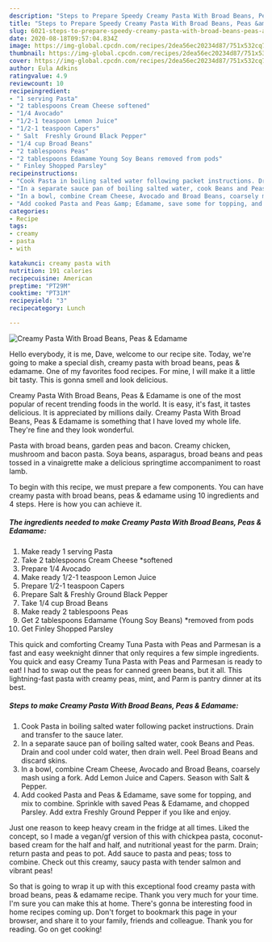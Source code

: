 ```yaml
---
description: "Steps to Prepare Speedy Creamy Pasta With Broad Beans, Peas &amp;amp; Edamame"
title: "Steps to Prepare Speedy Creamy Pasta With Broad Beans, Peas &amp;amp; Edamame"
slug: 6021-steps-to-prepare-speedy-creamy-pasta-with-broad-beans-peas-and-amp-edamame
date: 2020-08-18T09:57:04.834Z
image: https://img-global.cpcdn.com/recipes/2dea56ec20234d87/751x532cq70/creamy-pasta-with-broad-beans-peas-edamame-recipe-main-photo.jpg
thumbnail: https://img-global.cpcdn.com/recipes/2dea56ec20234d87/751x532cq70/creamy-pasta-with-broad-beans-peas-edamame-recipe-main-photo.jpg
cover: https://img-global.cpcdn.com/recipes/2dea56ec20234d87/751x532cq70/creamy-pasta-with-broad-beans-peas-edamame-recipe-main-photo.jpg
author: Eula Adkins
ratingvalue: 4.9
reviewcount: 10
recipeingredient:
- "1 serving Pasta"
- "2 tablespoons Cream Cheese softened"
- "1/4 Avocado"
- "1/2-1 teaspoon Lemon Juice"
- "1/2-1 teaspoon Capers"
- " Salt  Freshly Ground Black Pepper"
- "1/4 cup Broad Beans"
- "2 tablespoons Peas"
- "2 tablespoons Edamame Young Soy Beans removed from pods"
- " Finley Shopped Parsley"
recipeinstructions:
- "Cook Pasta in boiling salted water following packet instructions. Drain and transfer to the sauce later."
- "In a separate sauce pan of boiling salted water, cook Beans and Peas. Drain and cool under cold water, then drain well. Peel Broad Beans and discard skins."
- "In a bowl, combine Cream Cheese, Avocado and Broad Beans, coarsely mash using a fork. Add Lemon Juice and Capers. Season with Salt &amp; Pepper."
- "Add cooked Pasta and Peas &amp; Edamame, save some for topping, and mix to combine. Sprinkle with saved Peas &amp; Edamame, and chopped Parsley. Add extra Freshly Ground Pepper if you like and enjoy."
categories:
- Recipe
tags:
- creamy
- pasta
- with

katakunci: creamy pasta with 
nutrition: 191 calories
recipecuisine: American
preptime: "PT29M"
cooktime: "PT31M"
recipeyield: "3"
recipecategory: Lunch

---
```



![Creamy Pasta With Broad Beans, Peas &amp; Edamame](https://img-global.cpcdn.com/recipes/2dea56ec20234d87/751x532cq70/creamy-pasta-with-broad-beans-peas-edamame-recipe-main-photo.jpg)

Hello everybody, it is me, Dave, welcome to our recipe site. Today, we're going to make a special dish, creamy pasta with broad beans, peas &amp; edamame. One of my favorites food recipes. For mine, I will make it a little bit tasty. This is gonna smell and look delicious.

Creamy Pasta With Broad Beans, Peas &amp; Edamame is one of the most popular of recent trending foods in the world. It is easy, it's fast, it tastes delicious. It is appreciated by millions daily. Creamy Pasta With Broad Beans, Peas &amp; Edamame is something that I have loved my whole life. They're fine and they look wonderful.

Pasta with broad beans, garden peas and bacon. Creamy chicken, mushroom and bacon pasta. Soya beans, asparagus, broad beans and peas tossed in a vinaigrette make a delicious springtime accompaniment to roast lamb.


To begin with this recipe, we must prepare a few components. You can have creamy pasta with broad beans, peas &amp; edamame using 10 ingredients and 4 steps. Here is how you can achieve it.

<!--inarticleads1-->

##### The ingredients needed to make Creamy Pasta With Broad Beans, Peas &amp; Edamame:

1. Make ready 1 serving Pasta
1. Take 2 tablespoons Cream Cheese *softened
1. Prepare 1/4 Avocado
1. Make ready 1/2-1 teaspoon Lemon Juice
1. Prepare 1/2-1 teaspoon Capers
1. Prepare  Salt &amp; Freshly Ground Black Pepper
1. Take 1/4 cup Broad Beans
1. Make ready 2 tablespoons Peas
1. Get 2 tablespoons Edamame (Young Soy Beans) *removed from pods
1. Get  Finley Shopped Parsley


This quick and comforting Creamy Tuna Pasta with Peas and Parmesan is a fast and easy weeknight dinner that only requires a few simple ingredients. You quick and easy Creamy Tuna Pasta with Peas and Parmesan is ready to eat! I had to swap out the peas for canned green beans, but it all. This lightning-fast pasta with creamy peas, mint, and Parm is pantry dinner at its best. 

<!--inarticleads2-->

##### Steps to make Creamy Pasta With Broad Beans, Peas &amp; Edamame:

1. Cook Pasta in boiling salted water following packet instructions. Drain and transfer to the sauce later.
1. In a separate sauce pan of boiling salted water, cook Beans and Peas. Drain and cool under cold water, then drain well. Peel Broad Beans and discard skins.
1. In a bowl, combine Cream Cheese, Avocado and Broad Beans, coarsely mash using a fork. Add Lemon Juice and Capers. Season with Salt &amp; Pepper.
1. Add cooked Pasta and Peas &amp; Edamame, save some for topping, and mix to combine. Sprinkle with saved Peas &amp; Edamame, and chopped Parsley. Add extra Freshly Ground Pepper if you like and enjoy.


Just one reason to keep heavy cream in the fridge at all times. Liked the concept, so I made a vegan/gf version of this with chickpea pasta, coconut-based cream for the half and half, and nutritional yeast for the parm. Drain; return pasta and peas to pot. Add sauce to pasta and peas; toss to combine. Check out this creamy, saucy pasta with tender salmon and vibrant peas! 

So that is going to wrap it up with this exceptional food creamy pasta with broad beans, peas &amp; edamame recipe. Thank you very much for your time. I'm sure you can make this at home. There's gonna be interesting food in home recipes coming up. Don't forget to bookmark this page in your browser, and share it to your family, friends and colleague. Thank you for reading. Go on get cooking!

